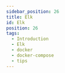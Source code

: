 ```yaml
---
sidebar_position: 26
title: Elk
id: Elk
position: 26
tags:
  - Introduction
  - Elk
  - docker
  - docker-compose
  - tips
---
```


